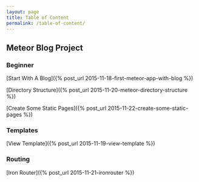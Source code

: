 ```yaml
---
layout: page
title: Table of Content
permalink: /table-of-content/
---
```


## Meteor Blog Project

### Beginner

[Start With A Blog]({% post_url 2015-11-18-first-meteor-app-with-blog %}) 

[Directory Structure]({% post_url 2015-11-20-meteor-directory-structure %}) 

[Create Some Static Pages]({% post_url 2015-11-22-create-some-static-pages %}) 

### Templates

[View Template]({% post_url 2015-11-19-view-template %}) 

<!-- [Event handling]()  -->

<!-- [Helper methods]()  -->

<!-- [Meteor methods]()  -->

<!-- [CRUD]()  -->

<!-- [Custom Login system]()  -->

### Routing

[Iron Router]({% post_url 2015-11-21-ironrouter %}) 

<!-- [Routing with Data]() -->

<!-- [Sessions]()  -->

<!-- ### Database -->

<!-- [Client side database verification]()  -->

<!-- [Server side database access via Mongo]()  -->

<!-- [Factory method to create initial database]()  -->

<!-- ### Testing -->

<!-- [BDD with Meteor]()  -->

<!-- ### Security -->

<!-- [Publish and Subscribe]()  -->

<!-- [Remove insecure packages]()  -->

<!-- ### Deployment -->

<!-- [Meteor Up to Digital Ocean]() -->

<!-- [External Database using Compose.io]()  -->

<!-- ### Packages -->

<!-- [Accounts sign up using Twitter, Facebook or Google]()  -->

<!-- [Roles for users]()  -->

<!-- [Notifications using Toastr and Flash Messages]()  -->

<!-- [Data verification using Collections2]()  -->

<!-- [Upload file using GridFS]()  -->

<!-- [Upload file to AWS S3]()  -->

<!-- [Admin Panel using Houston]()  -->

<!-- ### Mobile -->

<!-- [Adding iOS mobile platform]() -->

<!-- [Adding Android Mobile Platform]()   -->

<!-- [Email using MailGun]() -->

<!-- [Text messaging]()  -->

<!-- [Push notification]()  -->

<!-- [Check client activity]()  -->

<!-- [NPM packages]()  -->

<!-- [Dropzone]()  -->

